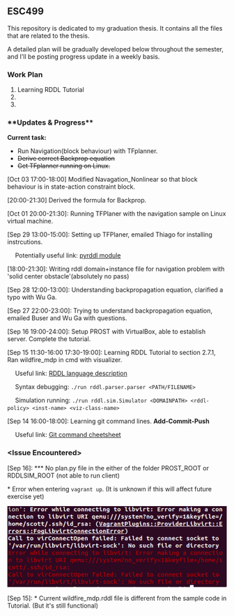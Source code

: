 ## ESC499
This repository is dedicated to my graduation thesis. It contains all the files that are related to the thesis. 

A detailed plan will be gradually developed below throughout the semester, and I'll be posting progress update in a weekly basis. 

### Work Plan
1. Learning RDDL Tutorial
2.
3.

###  \*\*Updates & Progress\*\*
**Current task:** 
* Run Navigation(block behaviour) with TFplanner.
* ~~Derive correct Backprop equation~~
* ~~Get TFplanner running on Linux.~~

[Oct 03 17:00-18:00] Modified Navagation_Nonlinear so that block behaviour is in state-action constraint block.

[20:00-21:30] Derived the formula for Backprop.

[Oct 01 20:00-21:30]: Running TFPlaner with the navigation sample on Linux virtual machine.

[Sep 29 13:00-15:00]: Setting up TFPlaner, emailed Thiago for installing instrcutions.

&emsp; Potentially useful link: [pyrddl module](https://pypi.org/project/pyrddl/)

[18:00-21:30]: Writing rddl domain+instance file for navigation problem with 'solid center obstacle'(absolutely no pass) 

[Sep 28 12:00-13:00]: Understanding backpropagation equation, clarified a typo with Wu Ga.

[Sep 27 22:00-23:00]: Trying to understand backpropagation equation, emailed Buser and Wu Ga with questions.

[Sep 16 19:00-24:00]: Setup PROST with VirtualBox, able to establish server. Complete the tutorial.

[Sep 15 11:30-16:00 17:30-19:00]: Learning RDDL Tutorial to section 2.7.1, Ran wildfire_mdp in cmd with visualizer.

&emsp; Useful link: [RDDL language description](https://sites.google.com/site/rddltutorial/rddl-language-discription)

&emsp; Syntax debugging: `./run rddl.parser.parser <PATH/FILENAME>`

&emsp; Simulation running: `./run rddl.sim.Simulator <DOMAINPATH> <rddl-policy> <inst-name> <viz-class-name>`

[Sep 14 16:00-18:00]: Learning git command lines. **Add-Commit-Push**

&emsp; Useful link: [Git command cheetsheet](https://education.github.com/git-cheat-sheet-education.pdf)



### \<Issue Encountered\>
[Sep 16]: \*\*\* No plan.py file in the either of the folder PROST_ROOT or RDDLSIM_ROOT (not able to run client)

\* Error when entering `vagrant up`. (It is unknown if this will affect future exercise yet)

![](https://github.com/songziya/ESC499/blob/master/General%20Documents/Issues/vagrant%20up.png)

[Sep 15]: \* Current wildfire_mdp.rddl file is different from the sample code in Tutorial. (But it's still functional)


